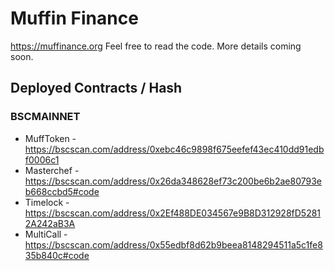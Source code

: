 # Muffin Finance

https://muffinance.org Feel free to read the code. More details coming soon.

## Deployed Contracts / Hash

### BSCMAINNET

- MuffToken - https://bscscan.com/address/0xebc46c9898f675eefef43ec410dd91edbf0006c1
- Masterchef - https://bscscan.com/address/0x26da348628ef73c200be6b2ae80793eb668ccbd5#code
- Timelock - https://bscscan.com/address/0x2Ef488DE034567e9B8D312928fD52812A242aB3A
- MultiCall - https://bscscan.com/address/0x55edbf8d62b9beea8148294511a5c1fe835b840c#code
